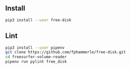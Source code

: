 ## Install

```sh
pip3 install --user free-disk
```

## Lint

```sh
pip3 install --user pipenv
git clone https://github.com/fphammerle/free-disk.git
cd freesurfer-volume-reader
pipenv run pylint free_disk
```
